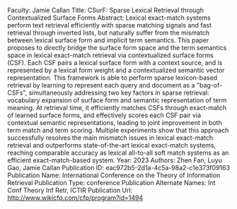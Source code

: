 Faculty: Jamie Callan
Title: CSurF: Sparse Lexical Retrieval through Contextualized Surface Forms
Abstract: Lexical exact-match systems perform text retrieval efficiently with sparse matching signals and fast retrieval through inverted lists, but naturally suffer from the mismatch between lexical surface form and implicit term semantics. This paper proposes to directly bridge the surface form space and the term semantics space in lexical exact-match retrieval via contextualized surface forms (CSF). Each CSF pairs a lexical surface form with a context source, and is represented by a lexical form weight and a contextualized semantic vector representation. This framework is able to perform sparse lexicon-based retrieval by learning to represent each query and document as a "bag-of-CSFs", simultaneously addressing two key factors in sparse retrieval: vocabulary expansion of surface form and semantic representation of term meaning. At retrieval time, it efficiently matches CSFs through exact-match of learned surface forms, and effectively scores each CSF pair via contextual semantic representations, leading to joint improvement in both term match and term scoring. Multiple experiments show that this approach successfully resolves the main mismatch issues in lexical exact-match retrieval and outperforms state-of-the-art lexical exact-match systems, reaching comparable accuracy as lexical all-to-all soft match systems as an efficient exact-match-based system.
Year: 2023
Authors: Zhen Fan, Luyu Gao, Jamie Callan
Publication ID: eac972b5-2d1a-4c5a-98a2-c1e373f09163
Publication Name: International Conference on the Theory of Information Retrieval
Publication Type: conference
Publication Alternate Names: Int Conf Theory Inf Retr, ICTIR
Publication Url: http://www.wikicfp.com/cfp/program?id=1494
